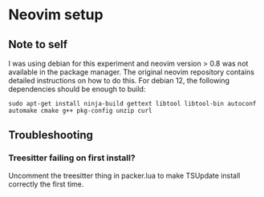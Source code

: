 # Neovim setup
## Note to self
I was using debian for this experiment and neovim version > 0.8 was not available in the package manager. The original neovim repository contains detailed instructions on how to do this. For debian 12, the following dependencies should be enough to build:
    
    sudo apt-get install ninja-build gettext libtool libtool-bin autoconf automake cmake g++ pkg-config unzip curl

## Troubleshooting
### Treesitter failing on first install?
Uncomment the treesitter thing in packer.lua to make TSUpdate install correctly the first time. 
